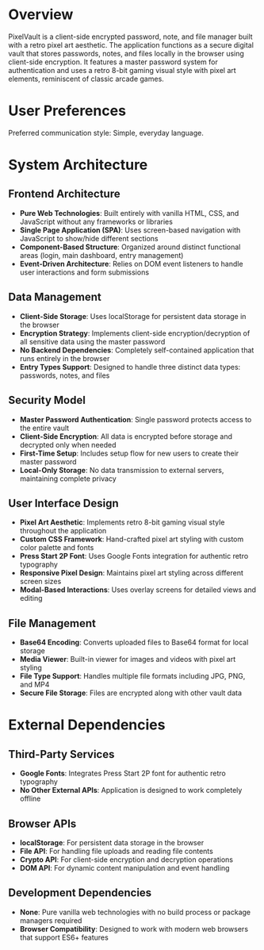 # Overview

PixelVault is a client-side encrypted password, note, and file manager built with a retro pixel art aesthetic. The application functions as a secure digital vault that stores passwords, notes, and files locally in the browser using client-side encryption. It features a master password system for authentication and uses a retro 8-bit gaming visual style with pixel art elements, reminiscent of classic arcade games.

# User Preferences

Preferred communication style: Simple, everyday language.

# System Architecture

## Frontend Architecture
- **Pure Web Technologies**: Built entirely with vanilla HTML, CSS, and JavaScript without any frameworks or libraries
- **Single Page Application (SPA)**: Uses screen-based navigation with JavaScript to show/hide different sections
- **Component-Based Structure**: Organized around distinct functional areas (login, main dashboard, entry management)
- **Event-Driven Architecture**: Relies on DOM event listeners to handle user interactions and form submissions

## Data Management
- **Client-Side Storage**: Uses localStorage for persistent data storage in the browser
- **Encryption Strategy**: Implements client-side encryption/decryption of all sensitive data using the master password
- **No Backend Dependencies**: Completely self-contained application that runs entirely in the browser
- **Entry Types Support**: Designed to handle three distinct data types: passwords, notes, and files

## Security Model
- **Master Password Authentication**: Single password protects access to the entire vault
- **Client-Side Encryption**: All data is encrypted before storage and decrypted only when needed
- **First-Time Setup**: Includes setup flow for new users to create their master password
- **Local-Only Storage**: No data transmission to external servers, maintaining complete privacy

## User Interface Design
- **Pixel Art Aesthetic**: Implements retro 8-bit gaming visual style throughout the application
- **Custom CSS Framework**: Hand-crafted pixel art styling with custom color palette and fonts
- **Press Start 2P Font**: Uses Google Fonts integration for authentic retro typography
- **Responsive Pixel Design**: Maintains pixel art styling across different screen sizes
- **Modal-Based Interactions**: Uses overlay screens for detailed views and editing

## File Management
- **Base64 Encoding**: Converts uploaded files to Base64 format for local storage
- **Media Viewer**: Built-in viewer for images and videos with pixel art styling
- **File Type Support**: Handles multiple file formats including JPG, PNG, and MP4
- **Secure File Storage**: Files are encrypted along with other vault data

# External Dependencies

## Third-Party Services
- **Google Fonts**: Integrates Press Start 2P font for authentic retro typography
- **No Other External APIs**: Application is designed to work completely offline

## Browser APIs
- **localStorage**: For persistent data storage in the browser
- **File API**: For handling file uploads and reading file contents
- **Crypto API**: For client-side encryption and decryption operations
- **DOM API**: For dynamic content manipulation and event handling

## Development Dependencies
- **None**: Pure vanilla web technologies with no build process or package managers required
- **Browser Compatibility**: Designed to work with modern web browsers that support ES6+ features